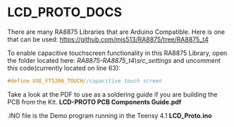 # LCD_PROTO_DOCS

There are many RA8875 Libraries that are Arduino Compatible.
Here is one that can be used:
https://github.com/mjs513/RA8875/tree/RA8875_t4

To enable capacitive touchscreen functionality in this RA8875 Library, open the 
folder located here: *RA8875-RA8875_t4\src\_settings*
and uncomment this code(currently located on line 63):
```c
#define USE_FT5206_TOUCH//capacitive touch screen
```
Take a look at the PDF to use as a soldering guide if you are building the PCB from the Kit.
**LCD-PROTO PCB Components Guide.pdf**

.INO file is the Demo program running in the Teensy 4.1
**LCD_Proto.ino**

